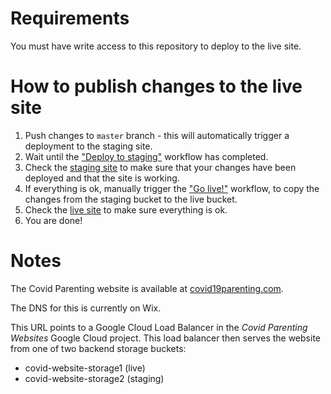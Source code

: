 # Requirements

You must have write access to this repository to deploy to the live site.

# How to publish changes to the live site

1. Push changes to `master` branch - this will automatically trigger a deployment to the staging site.
1. Wait until the ["Deploy to staging"][5] workflow has completed.
1. Check the [staging site][2] to make sure that your changes have been deployed and that the site is working.
1. If everything is ok, manually trigger the ["Go live!"][6] workflow, to copy the changes from the staging bucket to the live bucket.
1. Check the [live site][1] to make sure everything is ok.
1. You are done!

# Notes

The Covid Parenting website is available at [covid19parenting.com][1].

The DNS for this is currently on Wix.

This URL points to a Google Cloud Load Balancer in the _Covid Parenting Websites_ Google Cloud project. This load balancer then serves the website from one of two backend storage buckets:
- covid-website-storage1 (live)
- covid-website-storage2 (staging)


[1]: https://covid19parenting.com
[2]: http://covidp2.idems.international/
[3]: https://cloud.google.com/sdk/docs/install
[4]: https://docs.npmjs.com/downloading-and-installing-node-js-and-npm
[5]: https://github.com/IDEMSInternational/covid-parenting-website/actions/workflows/build.yml
[6]: https://github.com/IDEMSInternational/covid-parenting-website/actions/workflows/go-live.yaml
